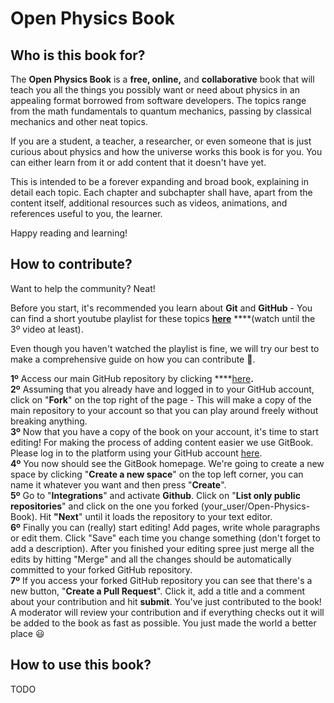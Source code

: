 # Open Physics Book

## Who is this book for?

The **Open Physics Book** is a **free, online,** and **collaborative** book that will teach you all the things you possibly want or need about physics in an appealing format borrowed from software developers. The topics range from the math fundamentals to quantum mechanics, passing by classical mechanics and other neat topics.

If you are a student, a teacher, a researcher, or even someone that is just curious about physics and how the universe works this book is for you. You can either learn from it or add content that it doesn't have yet.

This is intended to be a forever expanding and broad book, explaining in detail each topic. Each chapter and subchapter shall have, apart from the content itself, additional resources such as videos, animations, and references useful to you, the learner.

Happy reading and learning!

## How to contribute?

Want to help the community? Neat!

Before you start, it's recommended you learn about **Git** and **GitHub** - You can find a short youtube playlist for these topics [**here**](https://www.youtube.com/watch?v=BCQHnlnPusY&list=PLozRqGzj97d02YjR5JVqDwN2K0cAiT7VK%29) ****\(watch until the 3º video at least\).

Even though you haven't watched the playlist is fine, we will try our best to make a comprehensive guide on how you can contribute 🙂.

**1º** Access our main GitHub repository by clicking ****[here](https://github.com/mcpeixoto/Open-Physics-Book)**.**  
**2º** Assuming that you already have and logged in to your GitHub account, click on "**Fork**" on the top right of the page - This will make a copy of the main repository to your account so that you can play around freely without breaking anything.  
**3º** Now that you have a copy of the book on your account, it's time to start editing! For making the process of adding content easier we use GitBook. Please log in to the platform using your GitHub account [here](https://app.gitbook.com/).  
**4º** You now should see the GitBook homepage. We're going to create a new space by clicking "**Create a new space**" on the top left corner, you can name it whatever you want and then press "**Create**".  
**5º** Go to "**Integrations**" and activate **Github**. Click on "**List only public repositories**" and click on the one you forked \(your\_user/Open-Physics-Book\). Hit **"Next**" until it loads the repository to your text editor.  
**6º** Finally you can \(really\) start editing! Add pages, write whole paragraphs or edit them. Click "Save" each time you change something \(don't forget to add a description\). After you finished your editing spree just merge all the edits by hitting "Merge" and all the changes should be automatically committed to your forked GitHub repository.  
**7º** If you access your forked GitHub repository you can see that there's a new button, "**Create a Pull Request**". Click it, add a title and a comment about your contribution and hit **submit**. You've just contributed to the book! A moderator will review your contribution and if everything checks out it will be added to the book as fast as possible. You just made the world a better place 😃

## How to use this book?

TODO

